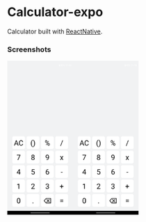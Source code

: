 # Calculator-expo
Calculator built with [ReactNative](https://reactnative.dev/).

### Screenshots
<div style="display:flex">
<img src="https://raw.githubusercontent.com/leandrorsant/calculator-expo/master/components/screenshots/Calculator-expo_screenshot1.png" width=30% height=30%>

<img src="https://raw.githubusercontent.com/leandrorsant/calculator-expo/master/components/screenshots/Calculator-expo_screenshot1.png" width=30% height=30%>
</div>